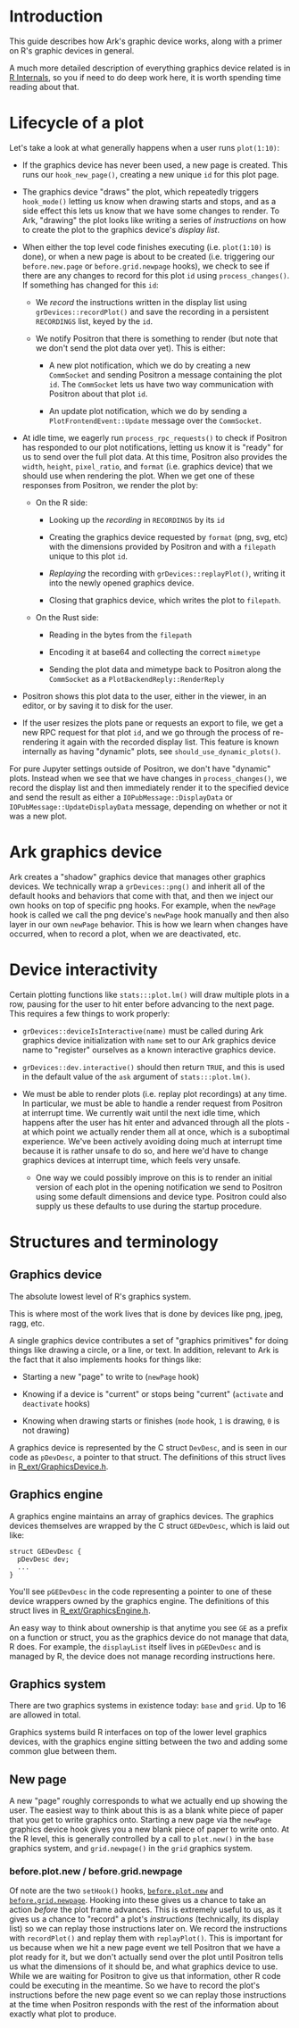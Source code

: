 # Introduction

This guide describes how Ark's graphic device works, along with a primer on R's graphic devices in general.

A much more detailed description of everything graphics device related is in [R Internals](https://cran.r-project.org/doc/manuals/r-devel/R-ints.html#Graphics-Devices), so you if need to do deep work here, it is worth spending time reading about that.

# Lifecycle of a plot

Let's take a look at what generally happens when a user runs `plot(1:10)`:

-   If the graphics device has never been used, a new page is created. This runs our `hook_new_page()`, creating a new unique `id` for this plot page.

-   The graphics device "draws" the plot, which repeatedly triggers `hook_mode()` letting us know when drawing starts and stops, and as a side effect this lets us know that we have some changes to render. To Ark, "drawing" the plot looks like writing a series of *instructions* on how to create the plot to the graphics device's *display list*.

-   When either the top level code finishes executing (i.e. `plot(1:10)` is done), or when a new page is about to be created (i.e. triggering our `before.new.page` or `before.grid.newpage` hooks), we check to see if there are any changes to record for this plot `id` using `process_changes()`. If something has changed for this `id`:

    -   We *record* the instructions written in the display list using `grDevices::recordPlot()` and save the recording in a persistent `RECORDINGS` list, keyed by the `id`.

    -   We notify Positron that there is something to render (but note that we don't send the plot data over yet). This is either:

        -   A new plot notification, which we do by creating a new `CommSocket` and sending Positron a message containing the plot `id`. The `CommSocket` lets us have two way communication with Positron about that plot `id`.

        -   An update plot notification, which we do by sending a `PlotFrontendEvent::Update` message over the `CommSocket`.

-   At idle time, we eagerly run `process_rpc_requests()` to check if Positron has responded to our plot notifications, letting us know it is "ready" for us to send over the full plot data. At this time, Positron also provides the `width`, `height`, `pixel_ratio`, and `format` (i.e. graphics device) that we should use when rendering the plot. When we get one of these responses from Positron, we render the plot by:

    -   On the R side:

        -   Looking up the *recording* in `RECORDINGS` by its `id`

        -   Creating the graphics device requested by `format` (png, svg, etc) with the dimensions provided by Positron and with a `filepath` unique to this plot `id`.

        -   *Replaying* the recording with `grDevices::replayPlot()`, writing it into the newly opened graphics device.

        -   Closing that graphics device, which writes the plot to `filepath`.

    -   On the Rust side:

        -   Reading in the bytes from the `filepath`

        -   Encoding it at base64 and collecting the correct `mimetype`

        -   Sending the plot data and mimetype back to Positron along the `CommSocket` as a `PlotBackendReply::RenderReply`

-   Positron shows this plot data to the user, either in the viewer, in an editor, or by saving it to disk for the user.

-   If the user resizes the plots pane or requests an export to file, we get a new RPC request for that plot `id`, and we go through the process of re-rendering it again with the recorded display list. This feature is known internally as having "dynamic" plots, see `should_use_dynamic_plots()`.

For pure Jupyter settings outside of Positron, we don't have "dynamic" plots. Instead when we see that we have changes in `process_changes()`, we record the display list and then immediately render it to the specified device and send the result as either a `IOPubMessage::DisplayData` or `IOPubMessage::UpdateDisplayData` message, depending on whether or not it was a new plot.

# Ark graphics device

Ark creates a "shadow" graphics device that manages other graphics devices. We technically wrap a `grDevices::png()` and inherit all of the default hooks and behaviors that come with that, and then we inject our own hooks on top of specific png hooks. For example, when the `newPage` hook is called we call the png device's `newPage` hook manually and then also layer in our own `newPage` behavior. This is how we learn when changes have occurred, when to record a plot, when we are deactivated, etc.

# Device interactivity

Certain plotting functions like `stats:::plot.lm()` will draw multiple plots in a row, pausing for the user to hit enter before advancing to the next page. This requires a few things to work properly:

-   `grDevices::deviceIsInteractive(name)` must be called during Ark graphics device initialization with `name` set to our Ark graphics device name to "register" ourselves as a known interactive graphics device.

-   `grDevices::dev.interactive()` should then return `TRUE`, and this is used in the default value of the `ask` argument of `stats:::plot.lm()`.

-   We must be able to render plots (i.e. replay plot recordings) at any time. In particular, we must be able to handle a render request from Positron at interrupt time. We currently wait until the next idle time, which happens after the user has hit enter and advanced through all the plots - at which point we actually render them all at once, which is a suboptimal experience. We've been actively avoiding doing much at interrupt time because it is rather unsafe to do so, and here we'd have to change graphics devices at interrupt time, which feels very unsafe.

    -   One way we could possibly improve on this is to render an initial version of each plot in the opening notification we send to Positron using some default dimensions and device type. Positron could also supply us these defaults to use during the startup procedure.

# Structures and terminology

## Graphics device

The absolute lowest level of R's graphics system.

This is where most of the work lives that is done by devices like png, jpeg, ragg, etc.

A single graphics device contributes a set of "graphics primitives" for doing things like drawing a circle, or a line, or text. In addition, relevant to Ark is the fact that it also implements hooks for things like:

-   Starting a new "page" to write to (`newPage` hook)

-   Knowing if a device is "current" or stops being "current" (`activate` and `deactivate` hooks)

-   Knowing when drawing starts or finishes (`mode` hook, `1` is drawing, `0` is not drawing)

A graphics device is represented by the C struct `DevDesc`, and is seen in our code as `pDevDesc`, a pointer to that struct. The definitions of this struct lives in [R_ext/GraphicsDevice.h](https://github.com/wch/r-source/blob/trunk/src/include/R_ext/GraphicsDevice.h).

## Graphics engine

A graphics engine maintains an array of graphics devices. The graphics devices themselves are wrapped by the C struct `GEDevDesc`, which is laid out like:

```
struct GEDevDesc {
  pDevDesc dev;
  ...
}
```

You'll see `pGEDevDesc` in the code representing a pointer to one of these device wrappers owned by the graphics engine. The definitions of this struct lives in [R_ext/GraphicsEngine.h](https://github.com/wch/r-source/blob/trunk/src/include/R_ext/GraphicsEngine.h).

An easy way to think about ownership is that anytime you see `GE` as a prefix on a function or struct, you as the graphics device do not manage that data, R does. For example, the `displayList` itself lives in `pGEDevDesc` and is managed by R, the device does not manage recording instructions here.

## Graphics system

There are two graphics systems in existence today: `base` and `grid`. Up to 16 are allowed in total.

Graphics systems build R interfaces on top of the lower level graphics devices, with the graphics engine sitting between the two and adding some common glue between them.

## New page

A new "page" roughly corresponds to what we actually end up showing the user. The easiest way to think about this is as a blank white piece of paper that you get to write graphics onto. Starting a new page via the `newPage` graphics device hook gives you a new blank piece of paper to write onto. At the R level, this is generally controlled by a call to `plot.new()` in the `base` graphics system, and `grid.newpage()` in the `grid` graphics system.

### before.plot.new / before.grid.newpage

Of note are the two `setHook()` hooks, [`before.plot.new`](https://stat.ethz.ch/R-manual/R-devel/library/graphics/html/frame.html) and [`before.grid.newpage`](https://stat.ethz.ch/R-manual/R-devel/library/grid/html/grid.newpage.html). Hooking into these gives us a chance to take an action *before* the plot frame advances. This is extremely useful to us, as it gives us a chance to "record" a plot's *instructions* (technically, its display list) so we can replay those instructions later on. We record the instructions with `recordPlot()` and replay them with `replayPlot()`. This is important for us because when we hit a new page event we tell Positron that we have a plot ready for it, but we don't actually send over the plot until Positron tells us what the dimensions of it should be, and what graphics device to use. While we are waiting for Positron to give us that information, other R code could be executing in the meantime. So we have to record the plot's instructions before the new page event so we can replay those instructions at the time when Positron responds with the rest of the information about exactly what plot to produce.
